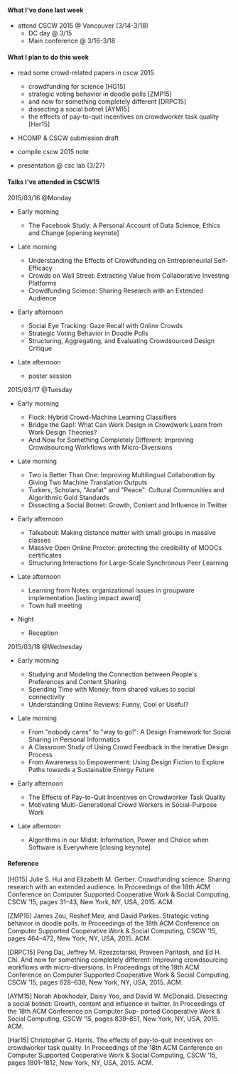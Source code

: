 #### What I've done last week
- attend CSCW 2015 @ Vancouver (3/14-3/18)
  - DC day @ 3/15
  - Main conference @ 3/16-3/18
  
#### What I plan to do this week
- read some crowd-related papers in cscw 2015
  - crowdfunding for science [HG15]
  - strategic voting behavior in doodle polls [ZMP15]
  - and now for something completely different [DRPC15]
  - dissecting a social botnet [AYM15]
  - the effects of pay-to-quit incentives on crowdworker task quality [Har15]

- HCOMP & CSCW submission draft
- compile cscw 2015 note
- presentation @ csc lab (3/27)

#### Talks I've attended in CSCW15
2015/03/16 @Monday
- Early morning
  - The Facebook Study: A Personal Account of Data Science, Ethics and Change [opening keynote]

- Late morning
  - Understanding the Effects of Crowdfunding on Entrepreneurial Self-Efficacy
  - Crowds on Wall Street: Extracting Value from Collaborative Investing Platforms
  - Crowdfunding Science: Sharing Research with an Extended Audience

- Early afternoon
  - Social Eye Tracking: Gaze Recall with Online Crowds
  - Strategic Voting Behavior in Doodle Polls
  - Structuring, Aggregating, and Evaluating Crowdsourced Design Critique

- Late afternoon
  - poster session 

2015/03/17 @Tuesday
- Early morning
  - Flock: Hybrid Crowd-Machine Learning Classifiers
  - Bridge the Gap!: What Can Work Design in Crowdwork Learn from Work Design Theories?
  - And Now for Something Completely Different: Improving Crowdsourcing Workflows with Micro-Diversions

- Late morning
  - Two is Better Than One: Improving Multilingual Collaboration by Giving Two Machine Translation Outputs
  - Turkers, Scholars, "Arafat" and "Peace": Cultural Communities and Algorithmic Gold Standards
  - Dissecting a Social Botnet: Growth, Content and Influence in Twitter

- Early afternoon
  - Talkabout: Making distance matter with small groups in massive classes
  - Massive Open Online Proctor: protecting the credibility of MOOCs certificates
  - Structuring Interactions for Large-Scale Synchronous Peer Learning

- Late afternoon
  - Learning from Notes: organizational issues in groupware implementation [lasting impact award]
  - Town hall meeting 

- Night
  - Reception

2015/03/18 @Wednesday
- Early morning
  - Studying and Modeling the Connection between People's Preferences and Content Sharing
  - Spending Time with Money: from shared values to social connectivity
  - Understanding Online Reviews: Funny, Cool or Useful?

- Late morning
  - From "nobody cares" to "way to go!": A Design Framework for Social Sharing in Personal Informatics
  - A Classroom Study of Using Crowd Feedback in the Iterative Design Process
  - From Awareness to Empowerment: Using Design Fiction to Explore Paths towards a Sustainable Energy Future

- Early afternoon
  - The Effects of Pay-to-Quit Incentives on Crowdworker Task Quality
  - Motivating Multi-Generational Crowd Workers in Social-Purpose Work

- Late afternoon
  - Algorithms in our Midst: Information, Power and Choice when Software is Everywhere [closing keynote]


#### Reference
[HG15] Julie S. Hui and Elizabeth M. Gerber. Crowdfunding science: Sharing research with an extended audience. In Proceedings of the 18th ACM Conference on Computer Supported Cooperative Work &#38; Social Computing, CSCW ’15, pages 31–43, New York, NY, USA, 2015. ACM.

[ZMP15] James Zou, Reshef Meir, and David Parkes. Strategic voting behavior in doodle polls. In Proceedings of the 18th ACM Conference on Computer Supported Cooperative Work &#38; Social Computing, CSCW ’15, pages 464–472, New York, NY, USA, 2015. ACM.

[DRPC15] Peng Dai, Jeffrey M. Rzeszotarski, Praveen Paritosh, and Ed H. Chi. And now for something completely different: Improving crowdsourcing workflows with micro-diversions. In Proceedings of the 18th ACM Conference on Computer Supported Cooperative Work &#38; Social Computing, CSCW ’15, pages 628–638, New York, NY, USA, 2015. ACM.

[AYM15] Norah Abokhodair, Daisy Yoo, and David W. McDonald. Dissecting a social botnet: Growth, content and influence in twitter. In Proceedings of the 18th ACM Conference on Computer Sup- ported Cooperative Work &#38; Social Computing, CSCW ’15, pages 839–851, New York, NY, USA, 2015. ACM.

[Har15] Christopher G. Harris. The effects of pay-to-quit incentives on crowdworker task quality. In Proceedings of the 18th ACM Conference on Computer Supported Cooperative Work &#38; Social Computing, CSCW ’15, pages 1801–1812, New York, NY, USA, 2015. ACM.

